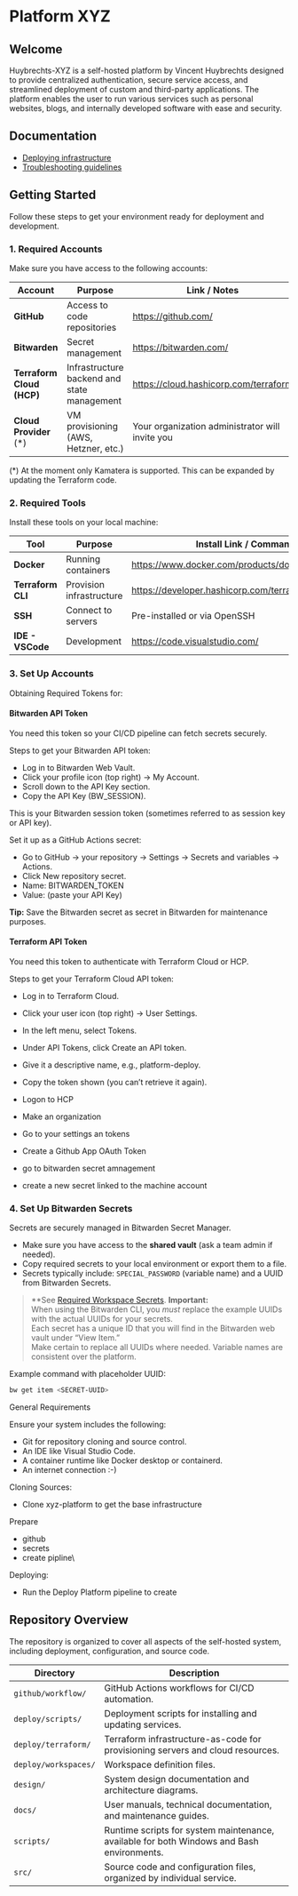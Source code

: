 # Platform XYZ

## Welcome

Huybrechts-XYZ is a self-hosted platform by Vincent Huybrechts designed to provide centralized authentication, secure service access, and streamlined deployment of custom and third-party applications. The platform enables the user to run various services such as personal websites, blogs, and internally developed software with ease and security.

## Documentation

- [Deploying infrastructure](./infrastructure.md)
- [Troubleshooting guidelines](./troubleshooting.md)

## Getting Started

Follow these steps to get your environment ready for deployment and development.

### 1. Required Accounts

Make sure you have access to the following accounts:

| Account                  | Purpose                                     | Link / Notes                                    |
|--------------------------|---------------------------------------------|-------------------------------------------------|
| **GitHub**               | Access to code repositories                 | https://github.com/                             |
| **Bitwarden**            | Secret management                           | https://bitwarden.com/                          |
| **Terraform Cloud (HCP)**| Infrastructure backend and state management | https://cloud.hashicorp.com/terraform           |
| **Cloud Provider** (*)   | VM provisioning (AWS, Hetzner, etc.)        | Your organization administrator will invite you |

(*) At the moment only Kamatera is supported. This can be expanded by updating the Terraform code.

### 2. Required Tools

Install these tools on your local machine:

| Tool              | Purpose                                   | Install Link / Command                                |
|-------------------|-------------------------------------------|-------------------------------------------------------|
| **Docker**        | Running containers                        | https://www.docker.com/products/docker-desktop        |
| **Terraform CLI** | Provision infrastructure                  | https://developer.hashicorp.com/terraform/downloads   |
| **SSH**           | Connect to servers                        | Pre-installed or via OpenSSH                          |
| **IDE - VSCode**  | Development                               | https://code.visualstudio.com/                        |

### 3. Set Up Accounts

Obtaining Required Tokens for:

#### Bitwarden API Token

You need this token so your CI/CD pipeline can fetch secrets securely.

Steps to get your Bitwarden API token:

- Log in to Bitwarden Web Vault.
- Click your profile icon (top right) → My Account.
- Scroll down to the API Key section.
- Copy the API Key (BW_SESSION).

This is your Bitwarden session token (sometimes referred to as session key or API key).

Set it up as a GitHub Actions secret:

- Go to GitHub → your repository → Settings → Secrets and variables → Actions.
- Click New repository secret.
- Name: BITWARDEN_TOKEN
- Value: (paste your API Key)

**Tip:** Save the Bitwarden secret as secret in Bitwarden for maintenance purposes.

#### Terraform API Token

You need this token to authenticate with Terraform Cloud or HCP.

Steps to get your Terraform Cloud API token:

- Log in to Terraform Cloud.
- Click your user icon (top right) → User Settings.
- In the left menu, select Tokens.
- Under API Tokens, click Create an API token.
- Give it a descriptive name, e.g., platform-deploy.
- Copy the token shown (you can’t retrieve it again).

- Logon to HCP
- Make an organization
- Go to your settings an tokens
- Create a Github App OAuth Token
- go to bitwarden secret amnagement
- create a new secret linked to the machine account

### 4. Set Up Bitwarden Secrets

Secrets are securely managed in Bitwarden Secret Manager.

- Make sure you have access to the **shared vault** (ask a team admin if needed).
- Copy required secrets to your local environment or export them to a file.
- Secrets typically include: `SPECIAL_PASSWORD` (variable name) and a UUID from Bitwarden Secrets.

> **See [Required Workspace Secrets](./infrastructure.md#workspace-secrets).
> **Important:**  
When using the Bitwarden CLI, you *must* replace the example UUIDs with the actual UUIDs for your secrets.  
Each secret has a unique ID that you will find in the Bitwarden web vault under “View Item.”  
Make certain to replace all UUIDs where needed. Variable names are consistent over the platform.

Example command with placeholder UUID:

```bash
bw get item <SECRET-UUID>
```







General Requirements

Ensure your system includes the following:

- Git for repository cloning and source control.
- An IDE like Visual Studio Code.
- A container runtime like Docker desktop or containerd.
- An internet connection :-)

Cloning Sources:

- Clone xyz-platform to get the base infrastructure

Prepare 
- github
- secrets
- create pipline\

Deploying:

- Run the Deploy Platform pipeline to create

## Repository Overview

The repository is organized to cover all aspects of the self-hosted system, including deployment, configuration, and source code.

| Directory                  | Description                                                                 |
|----------------------------|-----------------------------------------------------------------------------|
| `github/workflow/`         | GitHub Actions workflows for CI/CD automation.                             |
| `deploy/scripts/`          | Deployment scripts for installing and updating services.                   |
| `deploy/terraform/`        | Terraform infrastructure-as-code for provisioning servers and cloud resources. |
| `deploy/workspaces/`       | Workspace definition files.                                                |
| `design/`                  | System design documentation and architecture diagrams.                     |
| `docs/`                    | User manuals, technical documentation, and maintenance guides.              |
| `scripts/`                 | Runtime scripts for system maintenance, available for both Windows and Bash environments. |
| `src/`                     | Source code and configuration files, organized by individual service.      |
